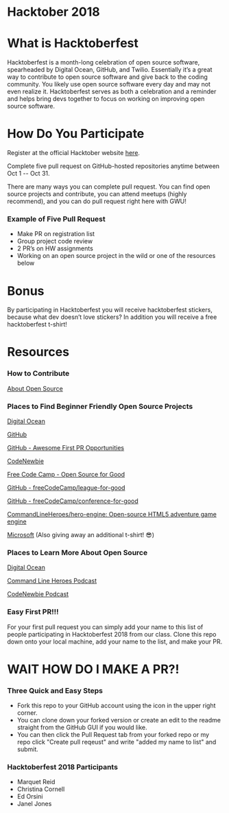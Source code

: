 # Hacktober 2018

# What is Hacktoberfest
Hacktoberfest is a month-long celebration of open source software, spearheaded by Digital Ocean, GitHub, and Twilio. Essentially it’s a great way to contribute to open source software and give back to the coding community. You likely use open source software every day and may not even realize it. Hacktoberfest serves as both a celebration and a reminder and helps bring devs together to focus on working on improving open source software.

# How Do You Participate
Register at the official Hacktober website <a href="https://hacktoberfest.digitalocean.com/" target="blank_">here</a>.

Complete five pull request on GitHub-hosted repositories anytime between Oct 1 -- Oct 31.

There are many ways you can complete pull request. You can find open source projects and contribute, you can attend meetups (highly recommend), and you can do pull request right here with GWU!  

### Example of Five Pull Request
* Make PR on registration list
* Group project code review
* 2 PR’s on HW assignments
* Working on an open source project in the wild or one of the resources below

# Bonus
By participating in Hacktoberfest you will receive hacktoberfest stickers, because what dev doesn’t love stickers? In addition you will receive a free hacktoberfest t-shirt!

# Resources

### How to Contribute

<a href="https://opensource.guide/how-to-contribute/" target="blank_">About Open Source</a>

### Places to Find Beginner Friendly Open Source Projects

<a href="https://hacktoberfest.digitalocean.com/#projects" target="blank_">Digital Ocean</a>

<a href="https://help.github.com/articles/finding-open-source-projects-on-github/" target="blank_">GitHub</a>

<a href="https://github.com/MunGell/awesome-for-beginners" target="blank_">GitHub - Awesome First PR Opportunities</a>

<a href="https://www.codenewbie.org/" target="blank_">CodeNewbie</a>

<a href="https://www.freecodecamp.org/nonprofits/" target="blank_">Free Code Camp - Open Source for Good</a>

<a href="https://github.com/freeCodeCamp/league-for-good" target="blank_"></a>

<a href="https://github.com/freeCodeCamp/league-for-good" target="blank_">GitHub - freeCodeCamp/league-for-good</a>

<a href="https://github.com/freeCodeCamp/conference-for-good" target="blank_">GitHub - freeCodeCamp/conference-for-good</a>

<a href="https://github.com/CommandLineHeroes/hero-engine" target="blank_">CommandLineHeroes/hero-engine: Open-source HTML5 adventure game engine</a>

<a href="https://opensource.microsoft.com/" target="blank_">Microsoft</a> (Also giving away an additional t-shirt! 😎)

### Places to Learn More About Open Source
<a href="https://hacktoberfest.digitalocean.com/" target="blank_">Digital Ocean</a>

<a href="https://www.redhat.com/en/command-line-heroes" target="blank_">Command Line Heroes Podcast</a>

<a href="https://www.codenewbie.org/podcast" target="blank_">CodeNewbie Podcast</a>


### Easy First PR!!!
For your first pull request you can simply add your name to this list of people participating in Hacktoberfest 2018 from our class. Clone this repo down onto your local machine, add your name to the list, and make your PR.

# WAIT HOW DO I MAKE A PR?!

### Three Quick and Easy Steps

* Fork this repo to your GitHub account using the icon in the upper right corner.
* You can clone down your forked version or create an edit to the readme straight from the GitHub GUI if you would like.
* You can then click the Pull Request tab from your forked repo or my repo click "Create pull reqeust" and write "added my name to list" and submit.

### Hacktoberfest 2018 Participants
* Marquet Reid
* Christina Cornell
* Ed Orsini
* Janel Jones
